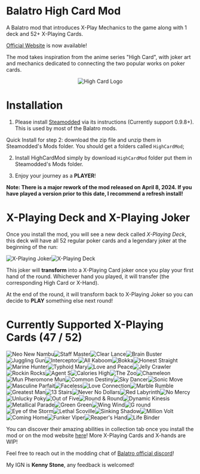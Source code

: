 # Balatro High Card Mod
A Balatro mod that introduces X-Play Mechanics to the game along with 1 deck and 52+ X-Playing Cards. 

[Official Website](https://www.balatrohighcardmod.com/) is now available! 

The mod takes inspiration from the anime series "High Card", with joker art and mechanics dedicated to connecting the two popular works on poker cards. 

<div align="center">
  <img src="https://static.wikia.nocookie.net/highcard/images/3/39/Site-community-image/revision/latest?cb=20220903022211" alt="High Card Logo" title="High Card"/>
</div>

# Installation
1. Please install [Steamodded](https://github.com/Steamopollys/Steamodded) via its instructions (Currently support 0.9.8+). This is used by most of the Balatro mods.
   
Quick Install for step 2: download the zip file and unzip them in Steamodded's Mods folder. You should get a folders called `HighCardMod`;

2. Install HighCardMod simply by download `HighCardMod` folder put them in Steamodded's Mods folder.

3. Enjoy your journey as a **PLAYER**!

**Note: There is a major rework of the mod released on April 8, 2024. If you have played a version prior to this date, I recommend a refresh install!** 

# X-Playing Deck and X-Playing Joker

Once you install the mod, you will see a new deck called *X-Playing Deck*, this deck will have all 52 regular poker cards and a legendary joker at the beginning of the run:

![X-Playing Joker](./HighCardMod/assets/2x/j_hcm_xplay.png)![X-Playing Deck](./HighCardMod/assets/2x/b_xplaying.png)

This joker will **transform** into a X-Playing Card joker once you play your first hand of the round. Whichever hand you played, it will transfer (the corresponding High Card or X-Hand). 

At the end of the round, it will transform back to X-Playing Joker so you can decide to **PLAY** something else next round! 

# Currently Supported X-Playing Cards (47 / 52)

![Neo New Nambu](./HighCardMod/assets/2x/j_hcm_neo_new_nambu.png)![Staff Master](./HighCardMod/assets/2x/j_hcm_staff_master.png)![Clear Lance](./HighCardMod/assets/2x/j_hcm_clear_lance.png)![Brain Buster](./HighCardMod/assets/2x/j_hcm_brain_buster.png)![Juggling Gun](./HighCardMod/assets/2x/j_hcm_juggling_gun.png)![Interceptor](./HighCardMod/assets/2x/j_hcm_interceptor.png)![All Kaboom](./HighCardMod/assets/2x/j_hcm_all_kaboom.png)![Bokka](./HighCardMod/assets/2x/j_hcm_bokka.png)![Honest Straight](./HighCardMod/assets/2x/j_hcm_honest_straight.png)![Marine Hunter](./HighCardMod/assets/2x/j_hcm_marine_hunter.png)![Typhoid Mary](./HighCardMod/assets/2x/j_hcm_typhoid_mary.png)![Love and Peace](./HighCardMod/assets/2x/j_hcm_love_and_peace.png)![Jelly Crawler](./HighCardMod/assets/2x/j_hcm_jelly_crawler.png)![Rockin Rocks](./HighCardMod/assets/2x/j_hcm_rockin_rocks.png)![Agent S](./HighCardMod/assets/2x/j_hcm_agent_s.png)![Calories High](./HighCardMod/assets/2x/j_hcm_calories_high.png)![The Zoo](./HighCardMod/assets/2x/j_hcm_the_zoo.png)![Chameleon](./HighCardMod/assets/2x/j_hcm_chameleon.png)![Mun Pheromone Mun](./HighCardMod/assets/2x/j_hcm_mun_pheromone_mun.png)![Common Destiny](./HighCardMod/assets/2x/j_hcm_common_destiny.png)![Sky Dancer](./HighCardMod/assets/2x/j_hcm_sky_dancer.png)![Sonic Move](./HighCardMod/assets/2x/j_hcm_sonic_move.png)![Masculine Parfait](./HighCardMod/assets/2x/j_hcm_masculine_parfait.png)![Faceless](./HighCardMod/assets/2x/j_hcm_faceless.png)![Love Connection](./HighCardMod/assets/2x/j_hcm_love_connection.png)![Marble Rumble](./HighCardMod/assets/2x/j_hcm_marble_rumble.png)![Greatest Man](./HighCardMod/assets/2x/j_hcm_greatest_man.png)![13 Stairs](./HighCardMod/assets/2x/j_hcm_13_stairs.png)![Never No Dollars](./HighCardMod/assets/2x/j_hcm_never_no_dollars.png)![Red Labyrinth](./HighCardMod/assets/2x/j_hcm_red_labyrinth.png)![No Mercy](./HighCardMod/assets/2x/j_hcm_no_mercy.png)![Unlucky Poky](./HighCardMod/assets/2x/j_hcm_unlucky_poky.png)![Out of Five](./HighCardMod/assets/2x/j_hcm_out_of_five.png)![Round & Round](./HighCardMod/assets/2x/j_hcm_round_and_round.png)![Dynamic Kinesis](./HighCardMod/assets/2x/j_hcm_dynamic_kinesis.png)![Metallical Parade](./HighCardMod/assets/2x/j_hcm_metallical_parade.png)![Green Green](./HighCardMod/assets/2x/j_hcm_green_green.png)![Wing Wind](./HighCardMod/assets/2x/j_hcm_wing_wind.png)![G round](./HighCardMod/assets/2x/j_hcm_g_round.png)![Eye of the Storm](./HighCardMod/assets/2x/j_hcm_eye_of_the_storm.png)![Lethal Scoville](./HighCardMod/assets/2x/j_hcm_lethal_scoville.png)![Sinking Shadow](./HighCardMod/assets/2x/j_hcm_sinking_shadow.png)![Million Volt](./HighCardMod/assets/2x/j_hcm_million_volt.png)![Coming Home](./HighCardMod/assets/2x/j_hcm_coming_home.png)![Funker Viper](./HighCardMod/assets/2x/j_hcm_funker_viper.png)![Reaper's Hand](./HighCardMod/assets/2x/j_hcm_reapers_hand.png)![Life Binder](./HighCardMod/assets/2x/j_hcm_life_binder.png)

You can discover their amazing abilities in collection tab once you install the mod or on the mod website [here](https://www.balatrohighcardmod.com/)! More X-Playing Cards and X-hands are WIP! 

Feel free to reach out in the modding chat of [Balatro official discord](https://discord.com/invite/balatro)! 

My IGN is **Kenny Stone**, any feedback is welcomed! 
